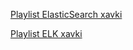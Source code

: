 [Playlist ElasticSearch xavki](https://www.youtube.com/watch?v=_nmDN9nf1Lw&list=PLn6POgpklwWrcd9l6258Md5o60-_uRvv3&index=2&t=30s)

[Playlist ELK xavki](https://www.youtube.com/watch?v=FIIWGs65Gi0&list=PLn6POgpklwWrgJXXvbjlFPyHf8Q5a9n2b&index=1)
